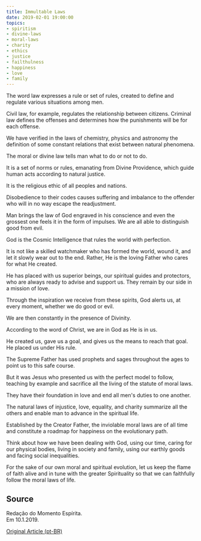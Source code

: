 ```yaml
---
title: Immultable Laws
date: 2019-02-01 19:00:00
topics: 
- spiritism
- divine-laws
- moral-laws
- charity
- ethics
- justice
- failthulness
- happiness
- love
- family
---
```


The word law expresses a rule or set of rules, created to define and regulate
various situations among men.

Civil law, for example, regulates the relationship between citizens. Criminal
law defines the offenses and determines how the punishments will be for each
offense.

We have verified in the laws of chemistry, physics and astronomy the definition
of some constant relations that exist between natural phenomena.

The moral or divine law tells man what to do or not to do.

It is a set of norms or rules, emanating from Divine Providence, which guide
human acts according to natural justice.

It is the religious ethic of all peoples and nations.

Disobedience to their codes causes suffering and imbalance to the offender who
will in no way escape the readjustment.

Man brings the law of God engraved in his conscience and even the grossest one
feels it in the form of impulses. We are all able to distinguish good from evil.

God is the Cosmic Intelligence that rules the world with perfection.

It is not like a skilled watchmaker who has formed the world, wound it, and let
it slowly wear out to the end. Rather, He is the loving Father who cares for
what He created.

He has placed with us superior beings, our spiritual guides and protectors, who
are always ready to advise and support us. They remain by our side in a mission
of love.

Through the inspiration we receive from these spirits, God alerts us, at every
moment, whether we do good or evil.

We are then constantly in the presence of Divinity.

According to the word of Christ, we are in God as He is in us.

He created us, gave us a goal, and gives us the means to reach that goal. He
placed us under His rule.

The Supreme Father has used prophets and sages throughout the ages to point us
to this safe course.

But it was Jesus who presented us with the perfect model to follow, teaching by
example and sacrifice all the living of the statute of moral laws.

They have their foundation in love and end all men's duties to one another.

The natural laws of injustice, love, equality, and charity summarize all the
others and enable man to advance in the spiritual life.

Established by the Creator Father, the inviolable moral laws are of all time and
constitute a roadmap for happiness on the evolutionary path.

Think about how we have been dealing with God, using our time, caring for our
physical bodies, living in society and family, using our earthly goods and
facing social inequalities.

For the sake of our own moral and spiritual evolution, let us keep the flame of
faith alive and in tune with the greater Spirituality so that we can faithfully
follow the moral laws of life.

## Source
Redação do Momento Espírita.  
Em 10.1.2019.

[Original Article (pt-BR)](http://www.momento.com.br/pt/ler_texto.php?id=5634)

